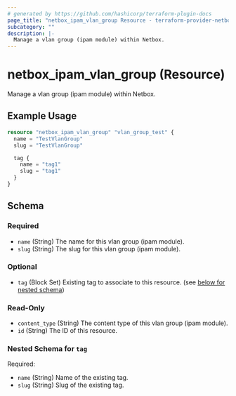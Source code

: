 ```yaml
---
# generated by https://github.com/hashicorp/terraform-plugin-docs
page_title: "netbox_ipam_vlan_group Resource - terraform-provider-netbox"
subcategory: ""
description: |-
  Manage a vlan group (ipam module) within Netbox.
---
```


# netbox_ipam_vlan_group (Resource)

Manage a vlan group (ipam module) within Netbox.

## Example Usage

```terraform
resource "netbox_ipam_vlan_group" "vlan_group_test" {
  name = "TestVlanGroup"
  slug = "TestVlanGroup"

  tag {
    name = "tag1"
    slug = "tag1"
  }
}
```

<!-- schema generated by tfplugindocs -->
## Schema

### Required

- `name` (String) The name for this vlan group (ipam module).
- `slug` (String) The slug for this vlan group (ipam module).

### Optional

- `tag` (Block Set) Existing tag to associate to this resource. (see [below for nested schema](#nestedblock--tag))

### Read-Only

- `content_type` (String) The content type of this vlan group (ipam module).
- `id` (String) The ID of this resource.

<a id="nestedblock--tag"></a>
### Nested Schema for `tag`

Required:

- `name` (String) Name of the existing tag.
- `slug` (String) Slug of the existing tag.


